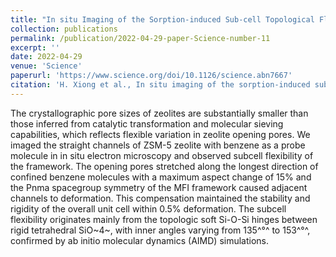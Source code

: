 ```yaml
---
title: "In situ Imaging of the Sorption-induced Sub-cell Topological Flexibility of a Rigid Zeolite Framework"
collection: publications
permalink: /publication/2022-04-29-paper-Science-number-11
excerpt: ''
date: 2022-04-29
venue: 'Science'
paperurl: 'https://www.science.org/doi/10.1126/science.abn7667'
citation: 'H. Xiong et al., In situ imaging of the sorption-induced subcell topological flexibility of a rigid zeolite framework. Science 376, 491-496 (2022).'
---
```

The crystallographic pore sizes of zeolites are substantially smaller than those inferred from catalytic transformation and molecular sieving capabilities, which reflects flexible variation in zeolite opening pores. We imaged the straight channels of ZSM-5 zeolite with benzene as a probe molecule in in situ electron microscopy and observed subcell flexibility of the framework. The opening pores stretched along the longest direction of confined benzene molecules with a maximum aspect change of 15% and the Pnma spacegroup symmetry of the MFI framework caused adjacent channels to deformation. This compensation maintained the stability and rigidity of the overall unit cell within 0.5% deformation. The subcell flexibility originates mainly from the topologic soft Si-O-Si hinges between rigid tetrahedral SiO~4~, with inner angles varying from 135^°^ to 153^°^, confirmed by ab initio molecular dynamics (AIMD) simulations.

